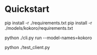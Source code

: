 # Quickstart
pip install -r ./requirements.txt
pip install -r ./models/kokoro/requirements.txt

python ./cli.py run --model-names=kokoro 

python ./test_client.py

